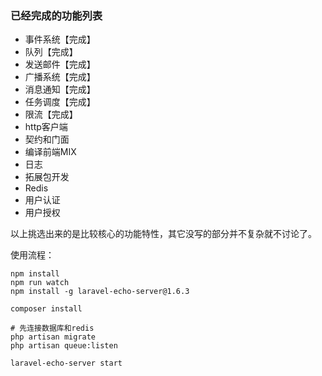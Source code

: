 ### 已经完成的功能列表

- 事件系统【完成】
- 队列【完成】
- 发送邮件【完成】
- 广播系统【完成】
- 消息通知【完成】
- 任务调度【完成】
- 限流【完成】
- http客户端
- 契约和门面
- 编译前端MIX
- 日志
- 拓展包开发
- Redis
- 用户认证
- 用户授权

以上挑选出来的是比较核心的功能特性，其它没写的部分并不复杂就不讨论了。

使用流程：
```shell
npm install
npm run watch
npm install -g laravel-echo-server@1.6.3

composer install

# 先连接数据库和redis
php artisan migrate
php artisan queue:listen

laravel-echo-server start
```

